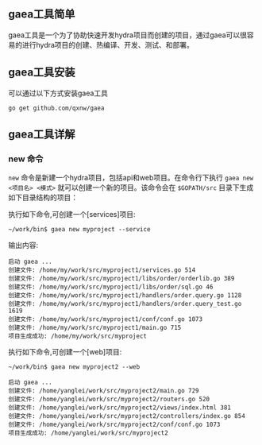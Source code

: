 ## gaea工具简单
gaea工具是一个为了协助快速开发hydra项目而创建的项目，通过gaea可以很容易的进行hydra项目的创建、热编译、开发、测试、和部署。

## gaea工具安装
可以通过以下方式安装gaea工具

`go get github.com/qxnw/gaea`

## gaea工具详解

###    new 命令

`new` 命令是新建一个hydra项目，包括api和web项目。在命令行下执行 `gaea new <项目名> <模式>` 就可以创建一个新的项目。该命令会在 `$GOPATH/src` 目录下生成如下目录结构的项目：

执行如下命令,可创建一个[services]项目:

`~/work/bin$ gaea new myproject --service`

输出内容:
```
启动 gaea ...
创建文件: /home/my/work/src/myproject1/services.go 514
创建文件: /home/my/work/src/myproject1/libs/order/orderlib.go 389
创建文件: /home/my/work/src/myproject1/libs/order/sql.go 46
创建文件: /home/my/work/src/myproject1/handlers/order.query.go 1128
创建文件: /home/my/work/src/myproject1/handlers/order.query_test.go 1619
创建文件: /home/my/work/src/myproject1/conf/conf.go 1073
创建文件: /home/my/work/src/myproject1/main.go 715
项目生成成功: /home/my/work/src/myproject
```
执行如下命令,可创建一个[web]项目:

`~/work/bin$ gaea new myproject2 --web`

```
启动 gaea ...
创建文件: /home/yanglei/work/src/myproject2/main.go 729
创建文件: /home/yanglei/work/src/myproject2/routers.go 520
创建文件: /home/yanglei/work/src/myproject2/views/index.html 381
创建文件: /home/yanglei/work/src/myproject2/controllers/index.go 854
创建文件: /home/yanglei/work/src/myproject2/conf/conf.go 1073
项目生成成功: /home/yanglei/work/src/myproject2
```